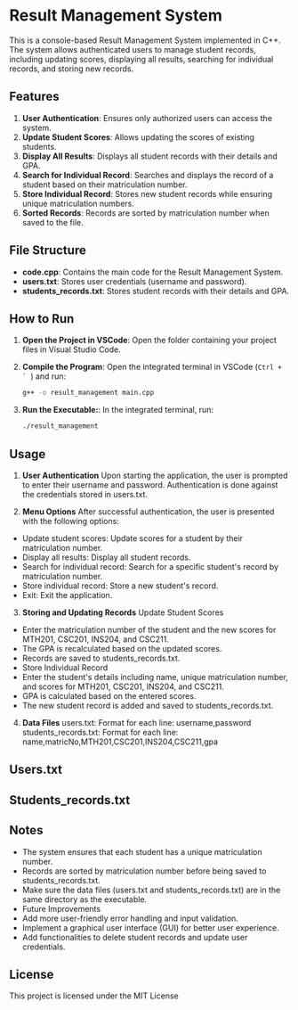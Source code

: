 # Result Management System

This is a console-based Result Management System implemented in C++. The system allows authenticated users to manage student records, including updating scores, displaying all results, searching for individual records, and storing new records.

## Features

1. **User Authentication**: Ensures only authorized users can access the system.
2. **Update Student Scores**: Allows updating the scores of existing students.
3. **Display All Results**: Displays all student records with their details and GPA.
4. **Search for Individual Record**: Searches and displays the record of a student based on their matriculation number.
5. **Store Individual Record**: Stores new student records while ensuring unique matriculation numbers.
6. **Sorted Records**: Records are sorted by matriculation number when saved to the file.

## File Structure

- **code.cpp**: Contains the main code for the Result Management System.
- **users.txt**: Stores user credentials (username and password).
- **students_records.txt**: Stores student records with their details and GPA.

## How to Run

1. **Open the Project in VSCode**:
   Open the folder containing your project files in Visual Studio Code.

2. **Compile the Program**:
   Open the integrated terminal in VSCode (``Ctrl + ` ``) and run:
   ```sh
   g++ -o result_management main.cpp
3. **Run the Executable:**:
   In the integrated terminal, run:
   ```sh
   ./result_management
## Usage

1. **User Authentication**
Upon starting the application, the user is prompted to enter their username and password. Authentication is done against the credentials stored in users.txt.

2. **Menu Options**
After successful authentication, the user is presented with the following options:

- Update student scores: Update scores for a student by their matriculation number.
- Display all results: Display all student records.
- Search for individual record: Search for a specific student's record by matriculation number.
- Store individual record: Store a new student's record.
- Exit: Exit the application.
  
3. **Storing and Updating Records**
Update Student Scores
- Enter the matriculation number of the student and the new scores for MTH201, CSC201, INS204, and CSC211.
- The GPA is recalculated based on the updated scores.
- Records are saved to students_records.txt.
- Store Individual Record
- Enter the student's details including name, unique matriculation number, and scores for MTH201, CSC201, INS204, and CSC211.
- GPA is calculated based on the entered scores.
- The new student record is added and saved to students_records.txt.
4. **Data Files**
users.txt: Format for each line: username,password
students_records.txt: Format for each line: name,matricNo,MTH201,CSC201,INS204,CSC211,gpa

## Users.txt


## Students_records.txt


## Notes
- The system ensures that each student has a unique matriculation number.
- Records are sorted by matriculation number before being saved to students_records.txt.
- Make sure the data files (users.txt and students_records.txt) are in the same directory as the executable.
- Future Improvements
- Add more user-friendly error handling and input validation.
- Implement a graphical user interface (GUI) for better user experience.
- Add functionalities to delete student records and update user credentials.

## License
This project is licensed under the MIT License 

